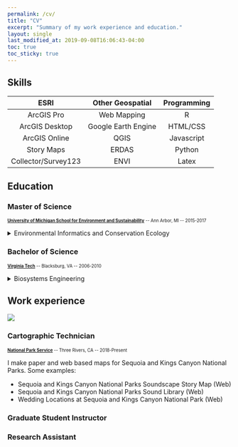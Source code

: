 ```yaml
---
permalink: /cv/
title: "CV"
excerpt: "Summary of my work experience and education."
layout: single
last_modified_at: 2019-09-08T16:06:43-04:00
toc: true
toc_sticky: true
---
```


## Skills

| ESRI                | Other Geospatial    | Programming |
| :-----------------: | :-----------------: | :---------: |
| ArcGIS Pro          | Web Mapping         | R           |
| ArcGIS Desktop      | Google Earth Engine | HTML/CSS    |
| ArcGIS Online       | QGIS                | Javascript  |
| Story Maps          | ERDAS               | Python      |
| Collector/Survey123 | ENVI                | Latex       | 

## Education 

### Master of Science
<sub><sup>[**University of Michigan School for Environment and Sustainability**](https://seas.umich.edu) -- <i class="fa fa-map-marker"></i> Ann Arbor, MI -- <i class="fa fa-calendar" aria-hidden="true"></i> 2015-2017 </sup></sub>
<details>
  <summary>Environmental Informatics and Conservation Ecology</summary>
  
Students in environmental informatics learn to develop and use spatially explicit analytical and computer-based methods to assess and protect the Earth’s natural resources.  Students in conservation ecology learn the fundamental concepts and tehcniques necessary for the study of ecosystems, in order to reverse environmental damages.
</details>


### Bachelor of Science
<sub><sup>[**Virginia Tech**](https://www.bse.vt.edu) -- <i class="fa fa-map-marker"></i> Blacksburg, VA -- <i class="fa fa-calendar" aria-hidden="true"></i> 2006-2010 </sup></sub>
<details>
  <summary>Biosystems Engineering</summary>
  
Students in biosystems engineering learn principles of biology, chemistry, physics, and engineering and how to apply them to environmental problems.
</details>

## Work experience

![](https://images.unsplash.com/photo-1527823689875-92894fb572c2?ixlib=rb-1.2.1&ixid=eyJhcHBfaWQiOjEyMDd9&auto=format&fit=crop&w=1350&q=80)
### Cartographic Technician
<sub><sup>[**National Park Service**](https://www.nps.gov/seki) -- <i class="fa fa-map-marker"></i> Three Rivers, CA -- <i class="fa fa-calendar" aria-hidden="true"></i> 2018-Present</sup></sub>

I make paper and web based maps for Sequoia and Kings Canyon National Parks.  Some examples:
  * Sequoia and Kings Canyon National Parks Soundscape Story Map (Web)
  * Sequoia and Kings Canyon National Parks Sound Library (Web)
  * Wedding Locations at Sequoia and Kings Canyon National Park (Web)

### Graduate Student Instructor

### Research Assistant

